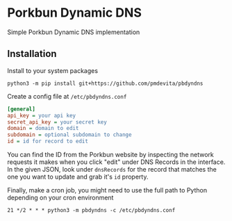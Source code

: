 # Porkbun Dynamic DNS

Simple Porkbun Dynamic DNS implementation

## Installation

Install to your system packages

```python3 -m pip install git+https://github.com/pmdevita/pbdyndns```

Create a config file at `/etc/pbdyndns.conf`

```ini
[general]
api_key = your api key
secret_api_key = your secret key
domain = domain to edit
subdomain = optional subdomain to change
id = id for record to edit
```

You can find the ID from the Porkbun website by inspecting the network requests it makes when you click "edit" under 
DNS Records in the interface. In the given JSON, look under `dnsRecords` for the record that matches the one you want 
to update and grab it's `id` property.

Finally, make a cron job, you might need to use the full path to Python depending on your cron environment

```21 */2 * * * python3 -m pbdyndns -c /etc/pbdyndns.conf```


